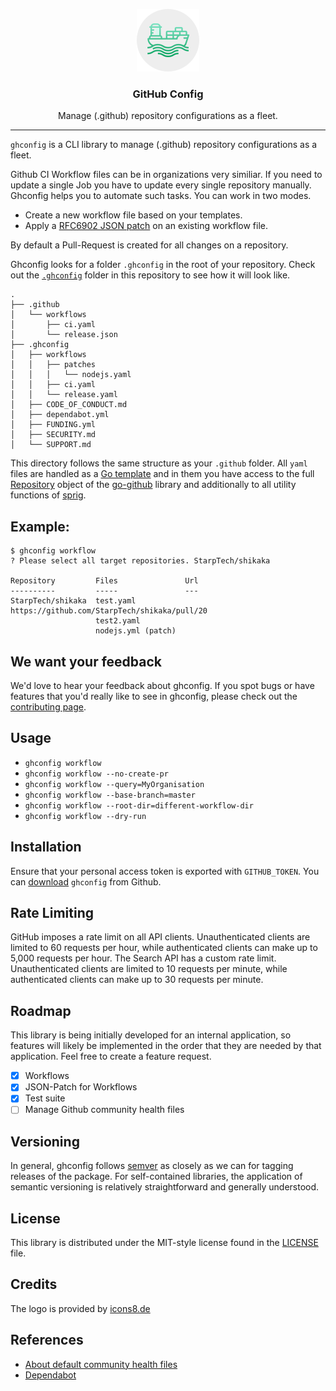 <p align="center">
  <img alt="ghconfig Logo" src="https://raw.githubusercontent.com/StarpTech/ghconfig/master/docs/logo.png" />
  <h3 align="center">GitHub Config</h3>
  <p align="center">Manage (.github) repository configurations as a fleet.</p>
</p>

---

`ghconfig` is a CLI library to manage (.github) repository configurations as a fleet.

Github CI Workflow files can be in organizations very similiar. If you need to update a single Job you have to update every
single repository manually. Ghconfig helps you to automate such tasks. You can work in two modes.

- Create a new workflow file based on your templates.
- Apply a [RFC6902 JSON patch](http://tools.ietf.org/html/rfc6902) on an existing workflow file.

By default a Pull-Request is created for all changes on a repository.

Ghconfig looks for a folder `.ghconfig` in the root of your repository. Check out the [`.ghconfig`](./.ghconfig) folder in this repository to see how it will look like.

```
.
├── .github
│   └── workflows
│       ├── ci.yaml
│       └── release.json
├── .ghconfig
│   ├── workflows
│   │   ├── patches
│   │   │   └── nodejs.yaml
│   │   ├── ci.yaml
│   │   └── release.yaml
│   ├── CODE_OF_CONDUCT.md
│   ├── dependabot.yml
│   ├── FUNDING.yml
│   ├── SECURITY.md
│   └── SUPPORT.md
```

This directory follows the same structure as your `.github` folder. All `yaml` files are handled as a [Go template](https://golang.org/pkg/text/template/) and in them you have access to the full [Repository](https://pkg.go.dev/github.com/google/go-github/v32/github?tab=doc#Repository) object of the [go-github](https://pkg.go.dev/github.com/google/go-github) library and additionally to all utility functions of [sprig](http://masterminds.github.io/sprig/).

## Example:

```
$ ghconfig workflow
? Please select all target repositories. StarpTech/shikaka

Repository         Files               Url
----------         -----               ---
StarpTech/shikaka  test.yaml           https://github.com/StarpTech/shikaka/pull/20
                   test2.yaml
                   nodejs.yml (patch)
```

## We want your feedback

We'd love to hear your feedback about ghconfig. If you spot bugs or have features that you'd really like to see in ghconfig, please check out the [contributing page](./.github/CONTRIBUTING.md).

## Usage

- `ghconfig workflow`
- `ghconfig workflow --no-create-pr`
- `ghconfig workflow --query=MyOrganisation`
- `ghconfig workflow --base-branch=master`
- `ghconfig workflow --root-dir=different-workflow-dir`
- `ghconfig workflow --dry-run`

## Installation

Ensure that your personal access token is exported with `GITHUB_TOKEN`.
You can [download](https://github.com/starptech/ghconfig/releases) `ghconfig` from Github.

## Rate Limiting

GitHub imposes a rate limit on all API clients. Unauthenticated clients are
limited to 60 requests per hour, while authenticated clients can make up to
5,000 requests per hour. The Search API has a custom rate limit. Unauthenticated
clients are limited to 10 requests per minute, while authenticated clients
can make up to 30 requests per minute.

## Roadmap

This library is being initially developed for an internal application, so features will likely be implemented in the order that they are needed by that application. Feel free to create a feature request.

- [x] Workflows
- [x] JSON-Patch for Workflows
- [x] Test suite
- [ ] Manage Github community health files

## Versioning

In general, ghconfig follows [semver](https://semver.org/) as closely as we
can for tagging releases of the package. For self-contained libraries, the
application of semantic versioning is relatively straightforward and generally
understood.

## License

This library is distributed under the MIT-style license found in the [LICENSE](./LICENSE)
file.

## Credits

The logo is provided by [icons8.de](https://icons8.de)

## References

- [About default community health files](https://docs.github.com/en/github/building-a-strong-community/creating-a-default-community-health-file)
- [Dependabot](https://github.blog/2020-06-01-keep-all-your-packages-up-to-date-with-dependabot/)
